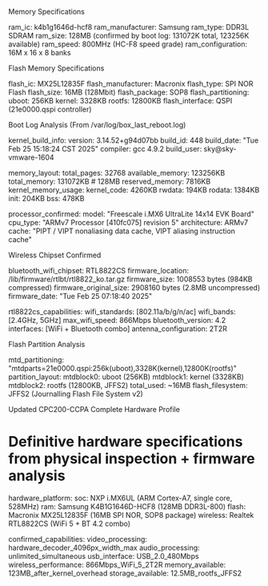 Memory Specifications

  ram_ic: k4b1g1646d-hcf8
  ram_manufacturer: Samsung
  ram_type: DDR3L SDRAM
  ram_size: 128MB (confirmed by boot log: 131072K total, 123256K available)
  ram_speed: 800MHz (HC-F8 speed grade)
  ram_configuration: 16M x 16 x 8 banks

  Flash Memory Specifications

  flash_ic: MX25L12835F
  flash_manufacturer: Macronix
  flash_type: SPI NOR Flash
  flash_size: 16MB (128Mbit)
  flash_package: SOP8
  flash_partitioning:
    uboot: 256KB
    kernel: 3328KB
    rootfs: 12800KB
  flash_interface: QSPI (21e0000.qspi controller)

  Boot Log Analysis (From /var/log/box_last_reboot.log)

  kernel_build_info:
    version: 3.14.52+g94d07bb
    build_id: 448
    build_date: "Tue Feb 25 15:18:24 CST 2025"
    compiler: gcc 4.9.2
    build_user: sky@sky-vmware-1604

  memory_layout:
    total_pages: 32768
    available_memory: 123256KB
    total_memory: 131072KB  # 128MB
    reserved_memory: 7816KB
    kernel_memory_usage:
      kernel_code: 4260KB
      rwdata: 194KB
      rodata: 1384KB
      init: 204KB
      bss: 478KB

  processor_confirmed:
    model: "Freescale i.MX6 UltraLite 14x14 EVK Board"
    cpu_type: "ARMv7 Processor [410fc075] revision 5"
    architecture: ARMv7
    cache: "PIPT / VIPT nonaliasing data cache, VIPT aliasing instruction cache"

  Wireless Chipset Confirmed

  bluetooth_wifi_chipset: RTL8822CS
  firmware_location: /lib/firmware/rtlbt/rtl8822_ko.tar.gz
  firmware_size: 1008553 bytes (984KB compressed)
  firmware_original_size: 2908160 bytes (2.8MB uncompressed)
  firmware_date: "Tue Feb 25 07:18:40 2025"

  rtl8822cs_capabilities:
    wifi_standards: [802.11a/b/g/n/ac]
    wifi_bands: [2.4GHz, 5GHz]
    max_wifi_speed: 866Mbps
    bluetooth_version: 4.2
    interfaces: [WiFi + Bluetooth combo]
    antenna_configuration: 2T2R

  Flash Partition Analysis

  mtd_partitioning: "mtdparts=21e0000.qspi:256k(uboot),3328K(kernel),12800K(rootfs)"
  partition_layout:
    mtdblock0: uboot (256KB)
    mtdblock1: kernel (3328KB)
    mtdblock2: rootfs (12800KB, JFFS2)
    total_used: ~16MB
  flash_filesystem: JFFS2 (Journalling Flash File System v2)

  Updated CPC200-CCPA Complete Hardware Profile

  # Definitive hardware specifications from physical inspection + firmware analysis
  hardware_platform:
    soc: NXP i.MX6UL (ARM Cortex-A7, single core, 528MHz)
    ram: Samsung K4B1G1646D-HCF8 (128MB DDR3L-800)
    flash: Macronix MX25L12835F (16MB SPI NOR, SOP8 package)
    wireless: Realtek RTL8822CS (WiFi 5 + BT 4.2 combo)

  confirmed_capabilities:
    video_processing: hardware_decoder_4096px_width_max
    audio_processing: unlimited_simultaneous
    usb_interface: USB_2.0_480Mbps
    wireless_performance: 866Mbps_WiFi_5_2T2R
    memory_available: 123MB_after_kernel_overhead
    storage_available: 12.5MB_rootfs_JFFS2

